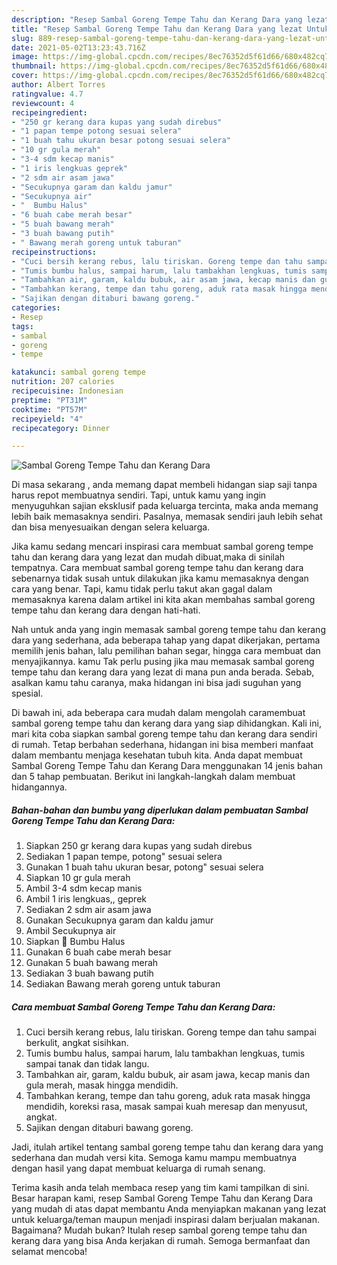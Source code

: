 ```yaml
---
description: "Resep Sambal Goreng Tempe Tahu dan Kerang Dara yang lezat Untuk Jualan"
title: "Resep Sambal Goreng Tempe Tahu dan Kerang Dara yang lezat Untuk Jualan"
slug: 889-resep-sambal-goreng-tempe-tahu-dan-kerang-dara-yang-lezat-untuk-jualan
date: 2021-05-02T13:23:43.716Z
image: https://img-global.cpcdn.com/recipes/8ec76352d5f61d66/680x482cq70/sambal-goreng-tempe-tahu-dan-kerang-dara-foto-resep-utama.jpg
thumbnail: https://img-global.cpcdn.com/recipes/8ec76352d5f61d66/680x482cq70/sambal-goreng-tempe-tahu-dan-kerang-dara-foto-resep-utama.jpg
cover: https://img-global.cpcdn.com/recipes/8ec76352d5f61d66/680x482cq70/sambal-goreng-tempe-tahu-dan-kerang-dara-foto-resep-utama.jpg
author: Albert Torres
ratingvalue: 4.7
reviewcount: 4
recipeingredient:
- "250 gr kerang dara kupas yang sudah direbus"
- "1 papan tempe potong sesuai selera"
- "1 buah tahu ukuran besar potong sesuai selera"
- "10 gr gula merah"
- "3-4 sdm kecap manis"
- "1 iris lengkuas geprek"
- "2 sdm air asam jawa"
- "Secukupnya garam dan kaldu jamur"
- "Secukupnya air"
- "  Bumbu Halus"
- "6 buah cabe merah besar"
- "5 buah bawang merah"
- "3 buah bawang putih"
- " Bawang merah goreng untuk taburan"
recipeinstructions:
- "Cuci bersih kerang rebus, lalu tiriskan. Goreng tempe dan tahu sampai berkulit, angkat sisihkan."
- "Tumis bumbu halus, sampai harum, lalu tambakhan lengkuas, tumis sampai tanak dan tidak langu."
- "Tambahkan air, garam, kaldu bubuk, air asam jawa, kecap manis dan gula merah, masak hingga mendidih."
- "Tambahkan kerang, tempe dan tahu goreng, aduk rata masak hingga mendidih, koreksi rasa, masak sampai kuah meresap dan menyusut, angkat."
- "Sajikan dengan ditaburi bawang goreng."
categories:
- Resep
tags:
- sambal
- goreng
- tempe

katakunci: sambal goreng tempe 
nutrition: 207 calories
recipecuisine: Indonesian
preptime: "PT31M"
cooktime: "PT57M"
recipeyield: "4"
recipecategory: Dinner

---
```



![Sambal Goreng Tempe Tahu dan Kerang Dara](https://img-global.cpcdn.com/recipes/8ec76352d5f61d66/680x482cq70/sambal-goreng-tempe-tahu-dan-kerang-dara-foto-resep-utama.jpg)

Di masa  sekarang , anda memang dapat membeli hidangan siap saji tanpa harus repot membuatnya sendiri. Tapi, untuk kamu yang ingin menyuguhkan sajian eksklusif pada keluarga tercinta, maka anda memang lebih baik memasaknya sendiri. Pasalnya, memasak sendiri jauh lebih sehat dan bisa menyesuaikan dengan selera keluarga.

Jika kamu sedang mencari inspirasi cara membuat sambal goreng tempe tahu dan kerang dara yang lezat dan mudah dibuat,maka di sinilah tempatnya. Cara membuat sambal goreng tempe tahu dan kerang dara  sebenarnya tidak susah untuk dilakukan jika kamu memasaknya dengan cara yang benar. Tapi, kamu tidak perlu takut akan gagal dalam memasaknya 
karena dalam artikel ini kita akan membahas sambal goreng tempe tahu dan kerang dara dengan hati-hati.  



Nah untuk anda yang ingin memasak sambal goreng tempe tahu dan kerang dara yang sederhana, ada beberapa tahap yang dapat dikerjakan, pertama memilih jenis bahan, lalu pemilihan bahan segar, hingga cara membuat dan menyajikannya. kamu Tak perlu pusing jika mau memasak sambal goreng tempe tahu dan kerang dara yang lezat di mana pun anda berada. Sebab, asalkan kamu  tahu caranya, maka hidangan ini bisa jadi suguhan yang spesial.

Di bawah ini, ada beberapa cara mudah dalam mengolah caramembuat sambal goreng tempe tahu dan kerang dara yang siap dihidangkan. Kali ini, mari kita coba siapkan sambal goreng tempe tahu dan kerang dara sendiri di rumah. Tetap berbahan sederhana, hidangan ini bisa memberi manfaat dalam membantu menjaga kesehatan tubuh kita. Anda dapat membuat Sambal Goreng Tempe Tahu dan Kerang Dara menggunakan 14 jenis bahan dan 5 tahap pembuatan. Berikut ini langkah-langkah dalam membuat hidangannya.

<!--inarticleads1-->

##### Bahan-bahan dan bumbu yang diperlukan dalam pembuatan Sambal Goreng Tempe Tahu dan Kerang Dara:

1. Siapkan 250 gr kerang dara kupas yang sudah direbus
1. Sediakan 1 papan tempe, potong&#34; sesuai selera
1. Gunakan 1 buah tahu ukuran besar, potong&#34; sesuai selera
1. Siapkan 10 gr gula merah
1. Ambil 3-4 sdm kecap manis
1. Ambil 1 iris lengkuas,, geprek
1. Sediakan 2 sdm air asam jawa
1. Gunakan Secukupnya garam dan kaldu jamur
1. Ambil Secukupnya air
1. Siapkan  🧄 Bumbu Halus
1. Gunakan 6 buah cabe merah besar
1. Gunakan 5 buah bawang merah
1. Sediakan 3 buah bawang putih
1. Sediakan  Bawang merah goreng untuk taburan




<!--inarticleads2-->

##### Cara membuat Sambal Goreng Tempe Tahu dan Kerang Dara:

1. Cuci bersih kerang rebus, lalu tiriskan. Goreng tempe dan tahu sampai berkulit, angkat sisihkan.
1. Tumis bumbu halus, sampai harum, lalu tambakhan lengkuas, tumis sampai tanak dan tidak langu.
1. Tambahkan air, garam, kaldu bubuk, air asam jawa, kecap manis dan gula merah, masak hingga mendidih.
1. Tambahkan kerang, tempe dan tahu goreng, aduk rata masak hingga mendidih, koreksi rasa, masak sampai kuah meresap dan menyusut, angkat.
1. Sajikan dengan ditaburi bawang goreng.




Jadi, itulah artikel tentang  sambal goreng tempe tahu dan kerang dara  yang sederhana dan mudah versi kita. Semoga kamu mampu membuatnya dengan hasil yang dapat membuat keluarga di rumah senang. 

Terima kasih anda telah membaca resep yang tim kami tampilkan di sini. Besar harapan kami, resep  Sambal Goreng Tempe Tahu dan Kerang Dara yang mudah di atas dapat membantu Anda menyiapkan makanan yang lezat untuk keluarga/teman maupun menjadi inspirasi dalam berjualan makanan. Bagaimana? Mudah bukan? Itulah resep sambal goreng tempe tahu dan kerang dara yang bisa Anda kerjakan di rumah. Semoga bermanfaat dan selamat mencoba!

